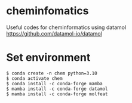# cheminfomatics
Useful codes for cheminformatics using datamol
https://github.com/datamol-io/datamol

# Set environment
```
$ conda create -n chem python=3.10
$ conda activate chem
$ conda install -c conda-forge mamba
$ mamba install -c conda-forge datamol
$ mamba install -c conda-forge molfeat

```

